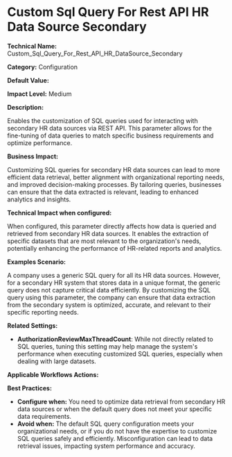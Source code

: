 # Custom Sql Query For Rest API HR Data Source Secondary

**Technical Name:** Custom_Sql_Query_For_Rest_API_HR_DataSource_Secondary

**Category:** Configuration

**Default Value:**

**Impact Level:** Medium

**Description:** 

Enables the customization of SQL queries used for interacting with secondary HR data sources via REST API. This parameter allows for the fine-tuning of data queries to match specific business requirements and optimize performance.

**Business Impact:**

Customizing SQL queries for secondary HR data sources can lead to more efficient data retrieval, better alignment with organizational reporting needs, and improved decision-making processes. By tailoring queries, businesses can ensure that the data extracted is relevant, leading to enhanced analytics and insights.

**Technical Impact when configured:**

When configured, this parameter directly affects how data is queried and retrieved from secondary HR data sources. It enables the extraction of specific datasets that are most relevant to the organization's needs, potentially enhancing the performance of HR-related reports and analytics.

**Examples Scenario:**

A company uses a generic SQL query for all its HR data sources. However, for a secondary HR system that stores data in a unique format, the generic query does not capture critical data efficiently. By customizing the SQL query using this parameter, the company can ensure that data extraction from the secondary system is optimized, accurate, and relevant to their specific reporting needs.

**Related Settings:**

- **AuthorizationReviewMaxThreadCount**: While not directly related to SQL queries, tuning this setting may help manage the system's performance when executing customized SQL queries, especially when dealing with large datasets.

**Applicable Workflows Actions:**

**Best Practices:** 

- **Configure when:** You need to optimize data retrieval from secondary HR data sources or when the default query does not meet your specific data requirements.
- **Avoid when:** The default SQL query configuration meets your organizational needs, or if you do not have the expertise to customize SQL queries safely and efficiently. Misconfiguration can lead to data retrieval issues, impacting system performance and accuracy.